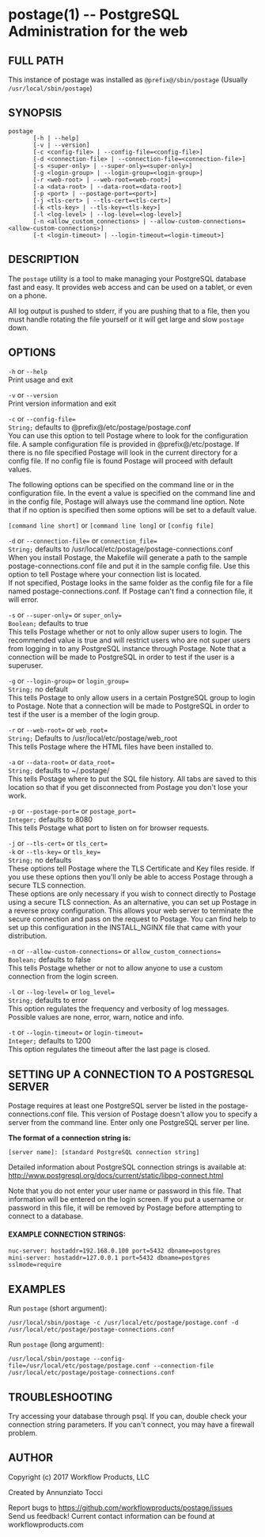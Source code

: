 postage(1) -- PostgreSQL Administration for the web
===================================================

## FULL PATH
This instance of postage was installed as `@prefix@/sbin/postage` (Usually `/usr/local/sbin/postage`)

## SYNOPSIS
```
postage
       [-h | --help]
       [-v | --version]
       [-c <config-file> | --config-file=<config-file>]
       [-d <connection-file> | --connection-file=<connection-file>]
       [-s <super-only> | --super-only=<super-only>]
       [-g <login-group> | --login-group=<login-group>]
       [-r <web-root> | --web-root=<web-root>]
       [-a <data-root> | --data-root=<data-root>]
       [-p <port> | --postage-port=<port>]
       [-j <tls-cert> | --tls-cert=<tls-cert>]
       [-k <tls-key> | --tls-key=<tls-key>]
       [-l <log-level> | --log-level=<log-level>]
       [-n <allow_custom_connections> | --allow-custom-connections=<allow-custom-connections>]
       [-t <login-timeout> | --login-timeout=<login-timeout>]
```

## DESCRIPTION
The `postage` utility is  a tool to make managing your PostgreSQL database fast and easy. It provides web access and can be used on a tablet, or even on a phone.

All log output is pushed to stderr, if you are pushing that to a file, then you must handle rotating the file yourself or it will get large and slow `postage` down.


## OPTIONS
`-h` or `--help`  
       Print usage and exit

`-v` or `--version`  
       Print version information and exit

`-c` or `--config-file=`  
       `String;` defaults to @prefix@/etc/postage/postage.conf  
       You can use this option to tell Postage where to look for the configuration file. A sample configuration file is provided in @prefix@/etc/postage. If there is no file specified Postage will look in the current directory for a config file. If no config file is found Postage will proceed with default values.

The following options can be specified on the command line or in the configuration file. In the event a value is specified on the command line and in the config file, Postage will always use the command line option. Note that if no option is specified then some options will be set to a default value.

`[command line short]` or `[command line long]` or `[config file]`

`-d` or `--connection-file=` or `connection_file=`  
       `String;` defaults to /usr/local/etc/postage/postage-connections.conf  
       When you install Postage, the Makefile will generate a path to the sample postage-connections.conf file and put it in the sample config file. Use this option to tell Postage where your connection list is located.  
       If not specified, Postage looks in the same folder as the config file for a file named postage-connections.conf. If Postage can't find a connection file, it will error.

`-s` or `--super-only=` or `super_only=`  
       `Boolean;` defaults to true  
       This tells Postage whether or not to only allow super users to login. The recommended value is true and will restrict users who are not super users from logging in to any PostgreSQL instance through Postage. Note that a connection will be made to PostgreSQL in order to test if the user is a superuser.  

`-g` or `--login-group=` or `login_group=`  
       `String;` no default  
       This tells Postage to only allow users in a certain PostgreSQL group to login to Postage. Note that a connection will be made to PostgreSQL in order to test if the user is a member of the login group.

`-r` or `--web-root=` or `web_root=`  
       `String;` Defaults to /usr/local/etc/postage/web_root  
       This tells Postage where the HTML files have been installed to.

`-a` or `--data-root=` or `data_root=`  
       `String;` defaults to ~/.postage/  
       This tells Postage where to put the SQL file history. All tabs are saved to this location so that if you get disconnected from Postage you don't lose your work.

`-p` or `--postage-port=` or `postage_port=`  
       `Integer;` defaults to 8080  
       This tells Postage what port to listen on for browser requests.

`-j` or `--tls-cert=` or `tls_cert=`  
`-k` or `--tls-key=` or `tls_key=`  
       `String;` no defaults  
       These options tell Postage where the TLS Certificate and Key files reside. If you use these options then you'll only be able to access Postage through a secure TLS connection.  
       These options are only necessary if you wish to connect directly to Postage using a secure TLS connection. As an alternative, you can set up Postage in a reverse proxy configuration. This allows your web server to terminate the secure connection and pass on the request to Postage. You can find help to set up this configuration in the INSTALL_NGINX file that came with your distribution.

`-n` or `--allow-custom-connections=` or `allow_custom_connections=`  
       `Boolean;` defaults to false  
       This tells Postage whether or not to allow anyone to use a custom connection from the login screen.

`-l` or `--log-level=` or `log_level=`  
       `String;` defaults to error  
       This option regulates the frequency and verbosity of log messages. Possible values are none, error, warn, notice and info.

`-t` or `--login-timeout=` or `login-timeout=`  
       `Integer;` defaults to 1200  
       This option regulates the timeout after the last page is closed.

## SETTING UP A CONNECTION TO A POSTGRESQL SERVER

Postage requires at least one PostgreSQL server be listed in the postage-connections.conf file. This version of Postage doesn't allow you to specify a server from the command line. Enter only one PostgreSQL server per line.

**The format of a connection string is:**  
```
[server name]: [standard PostgreSQL connection string]
```

Detailed information about PostgreSQL connection strings is available at: http://www.postgresql.org/docs/current/static/libpq-connect.html

Note that you do not enter your user name or password in this file. That information will be entered on the login screen. If you put a username or password in this file, it will be removed by Postage before attempting to connect to a database.

#### EXAMPLE CONNECTION STRINGS:
```
nuc-server: hostaddr=192.168.0.100 port=5432 dbname=postgres
mini-server: hostaddr=127.0.0.1 port=5432 dbname=postgres sslmode=require
```

## EXAMPLES
Run `postage` (short argument):
```
/usr/local/sbin/postage -c /usr/local/etc/postage/postage.conf -d /usr/local/etc/postage/postage-connections.conf
```

Run `postage` (long argument):
```
/usr/local/sbin/postage --config-file=/usr/local/etc/postage/postage.conf --connection-file /usr/local/etc/postage/postage-connections.conf
```

## TROUBLESHOOTING
Try accessing your database through psql. If you can, double check your connection string parameters. If you can't connect, you may have a firewall problem.


## AUTHOR
Copyright (c) 2017 Workflow Products, LLC

Created by Annunziato Tocci

Report bugs to https://github.com/workflowproducts/postage/issues  
Send us feedback! Current contact information can be found at workflowproducts.com  
